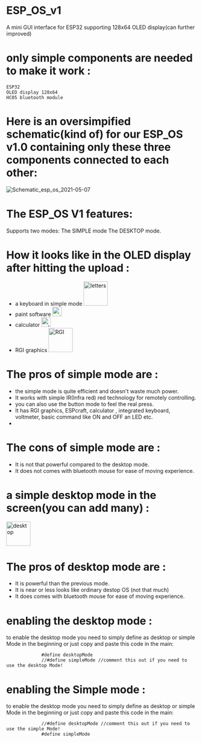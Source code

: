 # ESP_OS_v1
A mini GUI interface for ESP32 supporting 128x64 OLED display(can further improved)

#  only simple components are needed to make it work : 
    ESP32
    OLED display 128x64
    HC05 bluetooth module
   
# Here is an oversimpified schematic(kind of) for our ESP_OS v1.0 containing only these three components connected to each other:
![Schematic_esp_os_2021-05-07](https://user-images.githubusercontent.com/75715998/117460744-763c7580-af6a-11eb-9136-ce65acc9a56d.png)

# The ESP_OS V1 features:
   Supports two modes:
    The SIMPLE mode
    The DESKTOP mode.
#  How it looks like in the OLED display after hitting the upload :   
   * a keyboard in simple mode  <img width="64" alt="letters" src="https://user-images.githubusercontent.com/75715998/117020439-1187dd80-ad14-11eb-9458-8c8483ec8a75.png">
   * paint software <img width="25" alt="paint" src="https://user-images.githubusercontent.com/75715998/117020841-6cb9d000-ad14-11eb-8929-a1365b5314cd.png">
   * calculator <img width="25" alt="calculator" src="https://user-images.githubusercontent.com/75715998/117021004-94a93380-ad14-11eb-89d0-5c818a64c6be.png">
   * RGI graphics <img width="64" alt="RGI" src="https://user-images.githubusercontent.com/75715998/117021127-b3a7c580-ad14-11eb-98e2-59cad820b013.png">

#  The pros of simple mode are :
   * the simple mode is quite efficient and doesn't waste much power.
   * It works with simple IR(Infra red) red technology for remotely controlling.
   * you can also use the button mode to feel the real press.
   * It has RGI graphics, ESPcraft, calculator , integrated keyboard, voltmeter, basic command like ON and OFF an LED etc.
   * 

   
#  The cons of simple mode are :
   * It is not that powerful compared to the desktop mode.
   * It does not comes with bluetooth mouse for ease of moving experience.

# a simple desktop mode in the screen(you can add many) :
   <img width="64" alt="desktop" src="https://user-images.githubusercontent.com/75715998/117021592-1c8f3d80-ad15-11eb-9cc0-98109d560b0f.png">
    
#  The pros of desktop mode are :
   * It is powerful than the previous mode.
   * It is near or less looks like ordinary destop OS (not that much) 
   * It does  comes with bluetooth mouse for ease of moving experience.
   
# enabling the desktop mode :
  to enable the desktop mode you need to simply define as desktop or simple Mode in the beginning or just copy and paste this code in the main:
                
                 #define desktopMode
                 //#define simpleMode //comment this out if you need to use the desktop Mode! 
                 
# enabling the Simple mode :
  to enable the desktop mode you need to simply define as desktop or simple Mode in the beginning or just copy and paste this code in the main:
                
                 //#define desktopMode //comment this out if you need to use the simple Mode! 
                 #define simpleMode 





